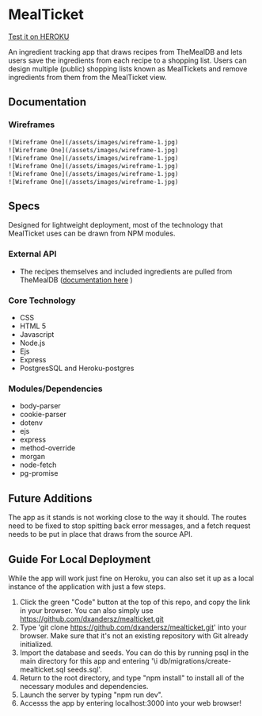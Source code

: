 # MealTicket
[Test it on HEROKU](https://salty-caverns-38087.herokuapp.com/)

An ingredient tracking app that draws recipes from TheMealDB and lets users save the ingredients from each recipe to a shopping list. Users can design multiple (public) shopping lists known as MealTickets and remove ingredients from them from the MealTicket view.

## Documentation
### Wireframes
    ![Wireframe One](/assets/images/wireframe-1.jpg)
    ![Wireframe One](/assets/images/wireframe-1.jpg)
    ![Wireframe One](/assets/images/wireframe-1.jpg)
    ![Wireframe One](/assets/images/wireframe-1.jpg)
    ![Wireframe One](/assets/images/wireframe-1.jpg)
    ![Wireframe One](/assets/images/wireframe-1.jpg)


## Specs
Designed for lightweight deployment, most of the technology that MealTicket uses can be drawn from NPM modules.

### External API
* The recipes themselves and included ingredients are pulled from TheMealDB ([documentation here](https://www.themealdb.com/api.php)
)

### Core Technology
* CSS
* HTML 5
* Javascript
* Node.js
* Ejs
* Express
* PostgresSQL and Heroku-postgres

### Modules/Dependencies
* body-parser
* cookie-parser
* dotenv
* ejs
* express
* method-override
* morgan
* node-fetch
* pg-promise

## Future Additions
The app as it stands is not working close to the way it should. The routes need to be fixed to stop spitting back error messages, and a fetch request needs to be put in place that draws from the source API.

## Guide For Local Deployment
While the app will work just fine on Heroku, you can also set it up as a local instance of the application with just a few steps.

1. Click the green "Code" button at the top of this repo, and copy the link in your browser. You can also simply use https://github.com/dxandersz/mealticket.git
2. Type 'git clone https://github.com/dxandersz/mealticket.git' into your browser. Make sure that it's not an existing repository with Git already initialized.
3. Import the database and seeds. You can do this by running psql in the main directory for this app and entering '\i db/migrations/create-mealticket.sql seeds.sql'.
4. Return to the root directory, and type "npm install" to install all of the necessary modules and dependencies.
5. Launch the server by typing "npm run dev".
6. Accesss the app by entering localhost:3000 into your web browser!